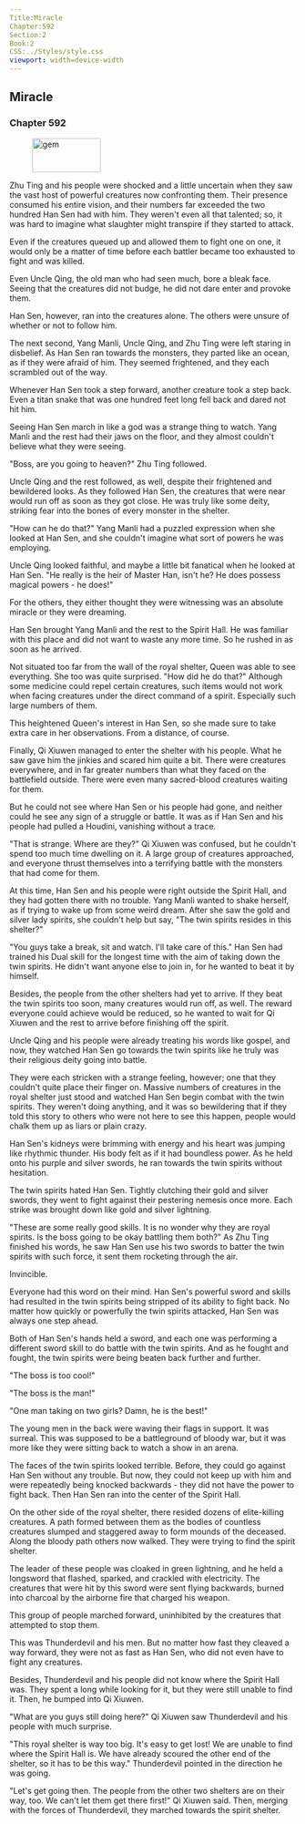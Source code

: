 ```yaml
---
Title:Miracle 
Chapter:592 
Section:2 
Book:2 
CSS:../Styles/style.css 
viewport: width=device-width
---
```

  
## Miracle
### Chapter 592
  
<figure>
	<img src="../Images/gem.gif" alt="gem" id="gem" width="120" height="60" />
</figure>
  

  
Zhu Ting and his people were shocked and a little uncertain when they saw the vast host of powerful creatures now confronting them. Their presence consumed his entire vision, and their numbers far exceeded the two hundred Han Sen had with him. They weren't even all that talented; so, it was hard to imagine what slaughter might transpire if they started to attack.

Even if the creatures queued up and allowed them to fight one on one, it would only be a matter of time before each battler became too exhausted to fight and was killed.

Even Uncle Qing, the old man who had seen much, bore a bleak face. Seeing that the creatures did not budge, he did not dare enter and provoke them.

Han Sen, however, ran into the creatures alone. The others were unsure of whether or not to follow him.

The next second, Yang Manli, Uncle Qing, and Zhu Ting were left staring in disbelief. As Han Sen ran towards the monsters, they parted like an ocean, as if they were afraid of him. They seemed frightened, and they each scrambled out of the way.

Whenever Han Sen took a step forward, another creature took a step back. Even a titan snake that was one hundred feet long fell back and dared not hit him.

Seeing Han Sen march in like a god was a strange thing to watch. Yang Manli and the rest had their jaws on the floor, and they almost couldn't believe what they were seeing.

"Boss, are you going to heaven?" Zhu Ting followed.

Uncle Qing and the rest followed, as well, despite their frightened and bewildered looks. As they followed Han Sen, the creatures that were near would run off as soon as they got close. He was truly like some deity, striking fear into the bones of every monster in the shelter.

"How can he do that?" Yang Manli had a puzzled expression when she looked at Han Sen, and she couldn't imagine what sort of powers he was employing.

Uncle Qing looked faithful, and maybe a little bit fanatical when he looked at Han Sen. "He really is the heir of Master Han, isn't he? He does possess magical powers - he does!"

For the others, they either thought they were witnessing was an absolute miracle or they were dreaming.

Han Sen brought Yang Manli and the rest to the Spirit Hall. He was familiar with this place and did not want to waste any more time. So he rushed in as soon as he arrived.

Not situated too far from the wall of the royal shelter, Queen was able to see everything. She too was quite surprised. "How did he do that?" Although some medicine could repel certain creatures, such items would not work when facing creatures under the direct command of a spirit. Especially such large numbers of them.

This heightened Queen's interest in Han Sen, so she made sure to take extra care in her observations. From a distance, of course.

Finally, Qi Xiuwen managed to enter the shelter with his people. What he saw gave him the jinkies and scared him quite a bit. There were creatures everywhere, and in far greater numbers than what they faced on the battlefield outside. There were even many sacred-blood creatures waiting for them.

But he could not see where Han Sen or his people had gone, and neither could he see any sign of a struggle or battle. It was as if Han Sen and his people had pulled a Houdini, vanishing without a trace.

"That is strange. Where are they?" Qi Xiuwen was confused, but he couldn't spend too much time dwelling on it. A large group of creatures approached, and everyone thrust themselves into a terrifying battle with the monsters that had come for them.

At this time, Han Sen and his people were right outside the Spirit Hall, and they had gotten there with no trouble. Yang Manli wanted to shake herself, as if trying to wake up from some weird dream. After she saw the gold and silver lady spirits, she couldn't help but say, "The twin spirits resides in this shelter?"

"You guys take a break, sit and watch. I'll take care of this." Han Sen had trained his Dual skill for the longest time with the aim of taking down the twin spirits. He didn't want anyone else to join in, for he wanted to beat it by himself.

Besides, the people from the other shelters had yet to arrive. If they beat the twin spirits too soon, many creatures would run off, as well. The reward everyone could achieve would be reduced, so he wanted to wait for Qi Xiuwen and the rest to arrive before finishing off the spirit.

Uncle Qing and his people were already treating his words like gospel, and now, they watched Han Sen go towards the twin spirits like he truly was their religious deity going into battle.

They were each stricken with a strange feeling, however; one that they couldn't quite place their finger on. Massive numbers of creatures in the royal shelter just stood and watched Han Sen begin combat with the twin spirits. They weren't doing anything, and it was so bewildering that if they told this story to others who were not here to see this happen, people would chalk them up as liars or plain crazy.

Han Sen's kidneys were brimming with energy and his heart was jumping like rhythmic thunder. His body felt as if it had boundless power. As he held onto his purple and silver swords, he ran towards the twin spirits without hesitation.

The twin spirits hated Han Sen. Tightly clutching their gold and silver swords, they went to fight against their pestering nemesis once more. Each strike was brought down like gold and silver lightning.

"These are some really good skills. It is no wonder why they are royal spirits. Is the boss going to be okay battling them both?" As Zhu Ting finished his words, he saw Han Sen use his two swords to batter the twin spirits with such force, it sent them rocketing through the air.

Invincible.

Everyone had this word on their mind. Han Sen's powerful sword and skills had resulted in the twin spirits being stripped of its ability to fight back. No matter how quickly or powerfully the twin spirits attacked, Han Sen was always one step ahead.

Both of Han Sen's hands held a sword, and each one was performing a different sword skill to do battle with the twin spirits. And as he fought and fought, the twin spirits were being beaten back further and further.

"The boss is too cool!"

"The boss is the man!"

"One man taking on two girls? Damn, he is the best!"

The young men in the back were waving their flags in support. It was surreal. This was supposed to be a battleground of bloody war, but it was more like they were sitting back to watch a show in an arena.

The faces of the twin spirits looked terrible. Before, they could go against Han Sen without any trouble. But now, they could not keep up with him and were repeatedly being knocked backwards - they did not have the power to fight back. Then Han Sen ran into the center of the Spirit Hall.

On the other side of the royal shelter, there resided dozens of elite-killing creatures. A path formed between them as the bodies of countless creatures slumped and staggered away to form mounds of the deceased. Along the bloody path others now walked. They were trying to find the spirit shelter.

The leader of these people was cloaked in green lightning, and he held a longsword that flashed, sparked, and crackled with electricity. The creatures that were hit by this sword were sent flying backwards, burned into charcoal by the airborne fire that charged his weapon.

This group of people marched forward, uninhibited by the creatures that attempted to stop them.

This was Thunderdevil and his men. But no matter how fast they cleaved a way forward, they were not as fast as Han Sen, who did not even have to fight any creatures.

Besides, Thunderdevil and his people did not know where the Spirit Hall was. They spent a long while looking for it, but they were still unable to find it. Then, he bumped into Qi Xiuwen.

"What are you guys still doing here?" Qi Xiuwen saw Thunderdevil and his people with much surprise.

"This royal shelter is way too big. It's easy to get lost! We are unable to find where the Spirit Hall is. We have already scoured the other end of the shelter, so it has to be this way." Thunderdevil pointed in the direction he was going.

"Let's get going then. The people from the other two shelters are on their way, too. We can't let them get there first!" Qi Xiuwen said. Then, merging with the forces of Thunderdevil, they marched towards the spirit shelter.